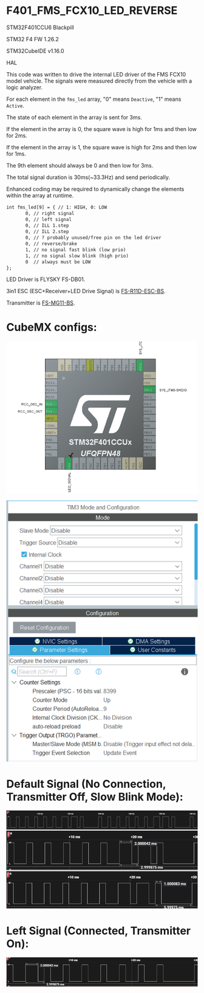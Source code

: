# F401_FMS_FCX10_LED_REVERSE

STM32F401CCU6 Blackpill

STM32 F4 FW 1.26.2

STM32CubeIDE v1.16.0

HAL

This code was written to drive the internal LED driver of the FMS FCX10 model vehicle. The signals were measured directly from the vehicle with a logic analyzer.

For each element in the `fms_led` array, "0" means `Deactive`, "1" means `Active`.

The state of each element in the array is sent for 3ms.

If the element in the array is 0, the square wave is high for 1ms and then low for 2ms.

If the element in the array is 1, the square wave is high for 2ms and then low for 1ms.

The 9th element should always be 0 and then low for 3ms. 

The total signal duration is 30ms(~33.3Hz) and send periodically.

Enhanced coding may be required to dynamically change the elements within the array at runtime.

 ```  
int fms_led[9] = { // 1: HIGH, 0: LOW
		0, // right signal
		0, // left signal
		0, // ILL 1.step
		0, // ILL 2.step
		0, // ? probably unused/free pin on the led driver
		0, // reverse/brake
		1, // no signal fast blink (low prio)
		1, // no signal slow blink (high prio)
		0  // always must be LOW
};
 ```  
LED Driver is FLYSKY FS-DB01.

3in1 ESC (ESC+Receiver+LED Drive Signal) is [FS-R11D-ESC-BS](https://www.flysky-cn.com/fsr11descbsspecification).

Transmitter is [FS-MG11-BS](https://www.flysky-cn.com/fsg4pbsspecification-copy).

# CubeMX configs:
![alt text](https://github.com/osos11-Git/F401_FMS_FCX10_LED_REVERSE/blob/main/pics/cubemx_pin.png)

![alt text](https://github.com/osos11-Git/F401_FMS_FCX10_LED_REVERSE/blob/main/pics/cubemx_config.png)

# Default Signal (No Connection, Transmitter Off, Slow Blink Mode):
![alt text](https://github.com/osos11-Git/F401_FMS_FCX10_LED_REVERSE/blob/main/pics/default_no_connection.png)
![alt text](https://github.com/osos11-Git/F401_FMS_FCX10_LED_REVERSE/blob/main/pics/blink.png)
![alt text](https://github.com/osos11-Git/F401_FMS_FCX10_LED_REVERSE/blob/main/pics/last_edge.png)

# Left Signal (Connected, Transmitter On):
![alt text](https://github.com/osos11-Git/F401_FMS_FCX10_LED_REVERSE/blob/main/pics/left_Signal.png)



